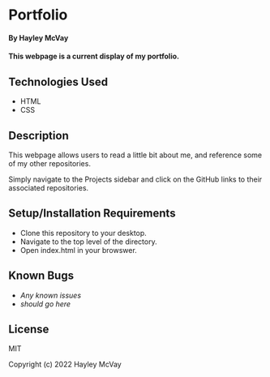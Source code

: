 # Portfolio

#### By Hayley McVay

#### This webpage is a current display of my portfolio.

## Technologies Used

* HTML
* CSS


## Description

This webpage allows users to read a little bit about me, and reference some of my other repositories. 

Simply navigate to the Projects sidebar and click on the GitHub links to their associated repositories.

## Setup/Installation Requirements

* Clone this repository to your desktop.
* Navigate to the top level of the directory.
* Open index.html in your browswer.

## Known Bugs

* _Any known issues_
* _should go here_

## License

MIT

Copyright (c) 2022 Hayley McVay
